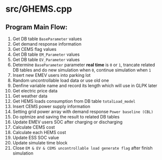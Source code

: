 # src/GHEMS.cpp

## Program Main Flow:
1. Get DB table `BaseParameter` values
2. Get demand response information
3. Get CEMS flag values
4. Get DB table `EM_Parameter` values
5. Get DB table `EV_Parameter` values
6. Determine `BaseParameter` parameter **real time** is `0` or `1`, trancate related DB tables and do new simulation when `0`, continue simulation when `1`
7. Insert new EMEV users into parking lot
8. Random uncontrollable load data or use old one
9. Denfine variable name and record its length which will use in GLPK later
10. Get electric price data
11. Get weather data
12. Get HEMS loads consumption from DB table `totalLoad_model`
13. Insert CEMS power supply information
14. Setting grid power array with demand response `Power baseline (CBL)`
15. Do optmize and saving the result to related DB tables
16. Update EMEV users SOC after charging or discharging
17. Calculate CEMS cost
18. Calculate each HEMS cost
19. Update ESS SOC value
20. Update simulate time block
21. Close `EM & EV & CEMS uncontrollable load generate flag` after finish simulation